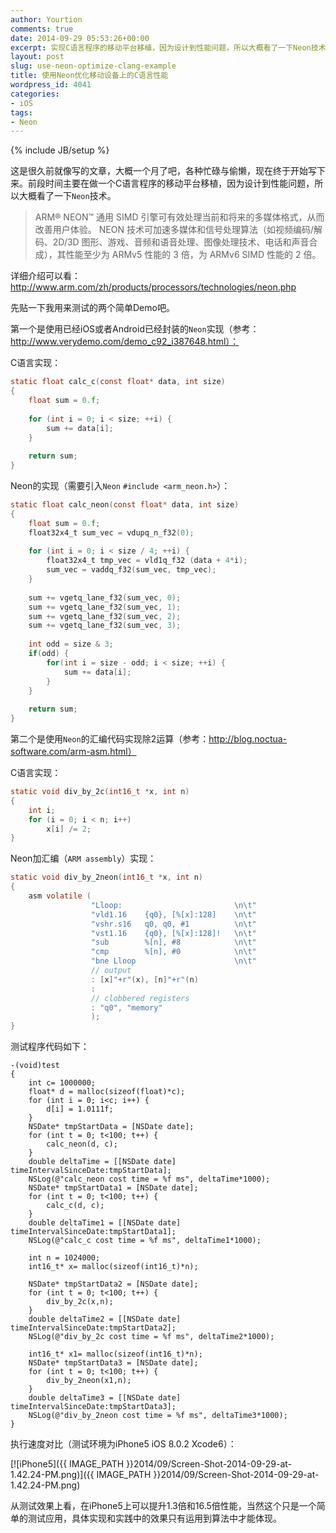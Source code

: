 ```yaml
---
author: Yourtion
comments: true
date: 2014-09-29 05:53:26+00:00
excerpt: 实现C语言程序的移动平台移植，因为设计到性能问题，所以大概看了一下Neon技术。从测试效果上看，在iPhone5上可以提升1.3倍和16.5倍性能
layout: post
slug: use-neon-optimize-clang-example
title: 使用Neon优化移动设备上的C语言性能
wordpress_id: 4041
categories:
- iOS
tags:
- Neon
---
```

{% include JB/setup %}

这是很久前就像写的文章，大概一个月了吧，各种忙碌与偷懒，现在终于开始写下来。前段时间主要在做一个C语言程序的移动平台移植，因为设计到性能问题，所以大概看了一下```Neon```技术。


>ARM® NEON™ 通用 SIMD 引擎可有效处理当前和将来的多媒体格式，从而改善用户体验。
NEON 技术可加速多媒体和信号处理算法（如视频编码/解码、2D/3D 图形、游戏、音频和语音处理、图像处理技术、电话和声音合成），其性能至少为 ARMv5 性能的 3 倍，为 ARMv6 SIMD 性能的 2 倍。


详细介绍可以看：http://www.arm.com/zh/products/processors/technologies/neon.php

先贴一下我用来测试的两个简单Demo吧。

第一个是使用已经iOS或者Android已经封装的```Neon```实现（参考：http://www.verydemo.com/demo_c92_i387648.html）：

C语言实现：

```c
static float calc_c(const float* data, int size)
{
    float sum = 0.f;
    
    for (int i = 0; i < size; ++i) {
        sum += data[i];
    }
    
    return sum;
}
```

Neon的实现（需要引入```Neon``` ```#include <arm_neon.h>```）：

```c
static float calc_neon(const float* data, int size)
{
    float sum = 0.f;
    float32x4_t sum_vec = vdupq_n_f32(0);
    
    for (int i = 0; i < size / 4; ++i) {
        float32x4_t tmp_vec = vld1q_f32 (data + 4*i);
        sum_vec = vaddq_f32(sum_vec, tmp_vec);
    }
    
    sum += vgetq_lane_f32(sum_vec, 0);
    sum += vgetq_lane_f32(sum_vec, 1);
    sum += vgetq_lane_f32(sum_vec, 2);
    sum += vgetq_lane_f32(sum_vec, 3);
    
    int odd = size & 3;
    if(odd) {
        for(int i = size - odd; i < size; ++i) {
            sum += data[i];
        }
    }
    
    return sum;
}
```

第二个是使用```Neon```的汇编代码实现除2运算（参考：http://blog.noctua-software.com/arm-asm.html）

C语言实现：

```c
static void div_by_2c(int16_t *x, int n)
{
    int i;
    for (i = 0; i < n; i++)
        x[i] /= 2;
}
```

Neon加汇编（```ARM assembly```）实现：

```c
static void div_by_2neon(int16_t *x, int n)
{
    asm volatile (
                  "Lloop:                         \n\t"
                  "vld1.16    {q0}, [%[x]:128]    \n\t"
                  "vshr.s16   q0, q0, #1          \n\t"
                  "vst1.16    {q0}, [%[x]:128]!   \n\t"
                  "sub        %[n], #8            \n\t"
                  "cmp        %[n], #0            \n\t"
                  "bne Lloop                      \n\t"
                  // output
                  : [x]"+r"(x), [n]"+r"(n)
                  :
                  // clobbered registers
                  : "q0", "memory"
                  );
}
```

测试程序代码如下：

```objc
-(void)test
{
    int c= 1000000;
    float* d = malloc(sizeof(float)*c);
    for (int i = 0; i<c; i++) {
        d[i] = 1.0111f;
    }
    NSDate* tmpStartData = [NSDate date];
    for (int t = 0; t<100; t++) {
        calc_neon(d, c);
    }
    double deltaTime = [[NSDate date] timeIntervalSinceDate:tmpStartData];
    NSLog(@"calc_neon cost time = %f ms", deltaTime*1000);
    NSDate* tmpStartData1 = [NSDate date];
    for (int t = 0; t<100; t++) {
        calc_c(d, c);
    }
    double deltaTime1 = [[NSDate date] timeIntervalSinceDate:tmpStartData1];
    NSLog(@"calc_c cost time = %f ms", deltaTime1*1000);
    
    int n = 1024000;
    int16_t* x= malloc(sizeof(int16_t)*n);
    
    NSDate* tmpStartData2 = [NSDate date];
    for (int t = 0; t<100; t++) {
        div_by_2c(x,n);
    }
    double deltaTime2 = [[NSDate date] timeIntervalSinceDate:tmpStartData2];
    NSLog(@"div_by_2c cost time = %f ms", deltaTime2*1000);

    int16_t* x1= malloc(sizeof(int16_t)*n);
    NSDate* tmpStartData3 = [NSDate date];
    for (int t = 0; t<100; t++) {
        div_by_2neon(x1,n);
    }
    double deltaTime3 = [[NSDate date] timeIntervalSinceDate:tmpStartData3];
    NSLog(@"div_by_2neon cost time = %f ms", deltaTime3*1000);
}
```

执行速度对比（测试环境为iPhone5 iOS 8.0.2 Xcode6）：

[![iPhone5]({{ IMAGE_PATH }}2014/09/Screen-Shot-2014-09-29-at-1.42.24-PM.png)]({{ IMAGE_PATH }}2014/09/Screen-Shot-2014-09-29-at-1.42.24-PM.png)

从测试效果上看，在iPhone5上可以提升1.3倍和16.5倍性能，当然这个只是一个简单的测试应用，具体实现和实践中的效果只有运用到算法中才能体现。
